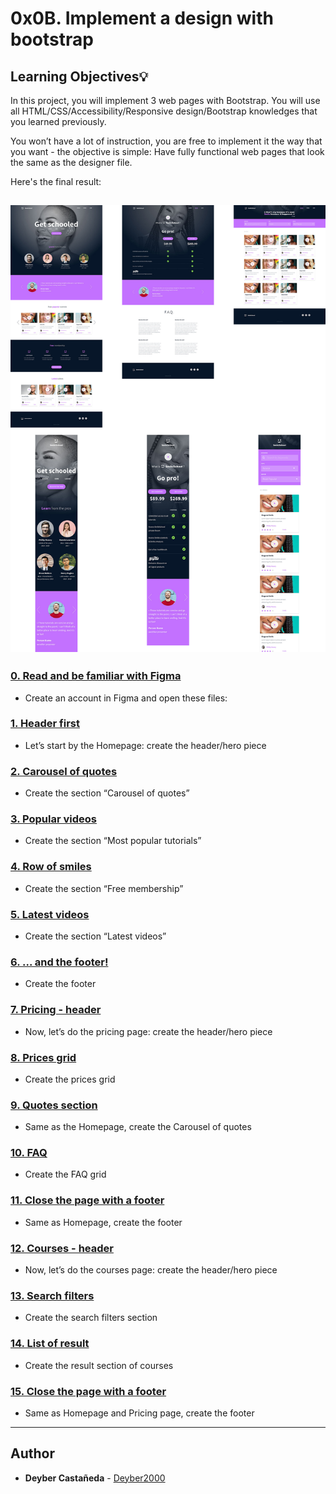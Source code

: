 # 0x0B. Implement a design with bootstrap

## Learning Objectives:bulb:

In this project, you will implement 3 web pages with Bootstrap. You will use all HTML/CSS/Accessibility/Responsive design/Bootstrap knowledges that you learned previously.

You won’t have a lot of instruction, you are free to implement it the way that you want - the objective is simple: Have fully functional web pages that look the same as the designer file.

Here's the final result:

![Final result](https://raw.githubusercontent.com/bmuha1/holberton-smiling-school/master/images/holberton-smiling-school.jpg)
---

### [0. Read and be familiar with Figma](./README.md)
* Create an account in Figma and open these files:


### [1. Header first](./0-homepage.html)
* Let’s start by the Homepage: create the header/hero piece


### [2. Carousel of quotes](./1-homepage.html)
* Create the section “Carousel of quotes”


### [3. Popular videos](./2-homepage.html)
* Create the section “Most popular tutorials”


### [4. Row of smiles](./3-homepage.html)
* Create the section “Free membership”


### [5. Latest videos](./4-homepage.html)
* Create the section “Latest videos”


### [6. ... and the footer!](./homepage.html)
* Create the footer


### [7. Pricing - header](./0-pricing.html)
* Now, let’s do the pricing page: create the header/hero piece


### [8. Prices grid](./1-pricing.html)
* Create the prices grid


### [9. Quotes section](./2-pricing.html)
* Same as the Homepage, create the Carousel of quotes


### [10. FAQ](./3-pricing.html)
* Create the FAQ grid


### [11. Close the page with a footer](./pricing.html)
* Same as Homepage, create the footer


### [12. Courses - header](./0-courses.html)
* Now, let’s do the courses page: create the header/hero piece


### [13. Search filters](./1-courses.html)
* Create the search filters section


### [14. List of result](./2-courses.html)
* Create the result section of courses


### [15. Close the page with a footer](./courses.html)
* Same as Homepage and Pricing page, create the footer

---

## Author
* **Deyber Castañeda** - [Deyber2000](github.com/Deyber2000)
